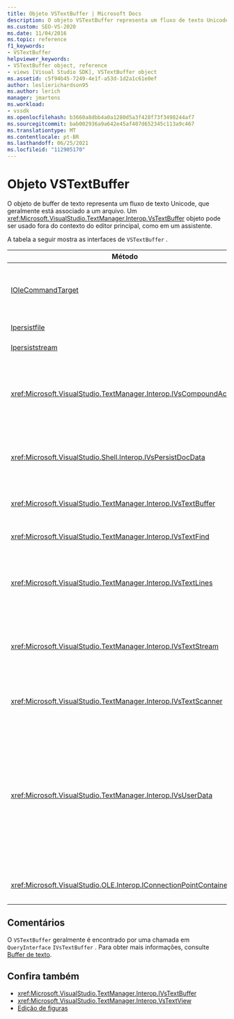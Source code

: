 ```yaml
---
title: Objeto VSTextBuffer | Microsoft Docs
description: O objeto VSTextBuffer representa um fluxo de texto Unicode, que geralmente está associado a um arquivo. Este artigo lista as interfaces do VSTextBuffer.
ms.custom: SEO-VS-2020
ms.date: 11/04/2016
ms.topic: reference
f1_keywords:
- VSTextBuffer
helpviewer_keywords:
- VSTextBuffer object, reference
- views [Visual Studio SDK], VSTextBuffer object
ms.assetid: c5f94b45-7249-4e1f-a53d-1d2a1c61e0ef
author: leslierichardson95
ms.author: lerich
manager: jmartens
ms.workload:
- vssdk
ms.openlocfilehash: b3660a8dbb4a0a1280d5a3f428f73f3498244af7
ms.sourcegitcommit: bab002936a9a642e45af407d652345c113a9c467
ms.translationtype: MT
ms.contentlocale: pt-BR
ms.lasthandoff: 06/25/2021
ms.locfileid: "112905170"
---
```

# <a name="vstextbuffer-object"></a>Objeto VSTextBuffer
O objeto de buffer de texto representa um fluxo de texto Unicode, que geralmente está associado a um arquivo. Um <xref:Microsoft.VisualStudio.TextManager.Interop.VsTextBuffer> objeto pode ser usado fora do contexto do editor principal, como em um assistente.

 A tabela a seguir mostra as interfaces de `VSTextBuffer` .

|Método|Descrição|
|------------|-----------------|
|[IOleCommandTarget](/windows/desktop/api/docobj/nn-docobj-iolecommandtarget)|Interface OLE padrão. Usado para desfazer/refazer tratamento no buffer.|
|[Ipersistfile](/windows/desktop/api/objidl/nn-objidl-ipersistfile)|Interface OLE padrão.|
|[Ipersiststream](/windows/desktop/api/objidl/nn-objidl-ipersiststream)|Interface OLE padrão.|
|<xref:Microsoft.VisualStudio.TextManager.Interop.IVsCompoundAction>|Permite a criação de ações de compostos (ou seja, ações agrupadas em uma única unidade de desfazer/refazer).|
|<xref:Microsoft.VisualStudio.Shell.Interop.IVsPersistDocData>|Habilita a persistência de dados de documento gerenciados pelo buffer de texto.|
|<xref:Microsoft.VisualStudio.TextManager.Interop.IVsTextBuffer>|Fornece serviços básicos; usado por muitos clientes.|
|<xref:Microsoft.VisualStudio.TextManager.Interop.IVsTextFind>|Usado para pesquisar um buffer.|
|<xref:Microsoft.VisualStudio.TextManager.Interop.IVsTextLines>|Fornece recursos de leitura e gravação usando coordenadas bidimensionais. Herdada de `IVsTextBuffer`.|
|<xref:Microsoft.VisualStudio.TextManager.Interop.IVsTextStream>|Fornece recursos de leitura e gravação usando coordenadas unidimensionais. Herdada de `IVsTextBuffer`.|
|<xref:Microsoft.VisualStudio.TextManager.Interop.IVsTextScanner>|Fornece acesso rápido, orientado a fluxo e sequencial ao texto no buffer.|
|<xref:Microsoft.VisualStudio.TextManager.Interop.IVsUserData>|Fornece acesso a uma coleção genérica de propriedades. A propriedade mais importante é o nome ou moniker do buffer. Você pode armazenar seus próprios dados aleatórios no buffer com essa interface criando um GUID e usando-os como uma chave.|
|<xref:Microsoft.VisualStudio.OLE.Interop.IConnectionPointContainer>|Dá suporte a pontos de conexão para eventos.|

## <a name="remarks"></a>Comentários
 O `VSTextBuffer` geralmente é encontrado por uma chamada em `QueryInterface` `IVsTextBuffer` . Para obter mais informações, consulte [Buffer de texto](/previous-versions/visualstudio/visual-studio-2015/extensibility/accessing-the-text-buffer-by-using-the-legacy-api?preserve-view=true&view=vs-2015).

## <a name="see-also"></a>Confira também
- <xref:Microsoft.VisualStudio.TextManager.Interop.IVsTextBuffer>
- <xref:Microsoft.VisualStudio.TextManager.Interop.VsTextView>
- [Edição de figuras](https://www.microsoft.com/download/details.aspx?id=55984)